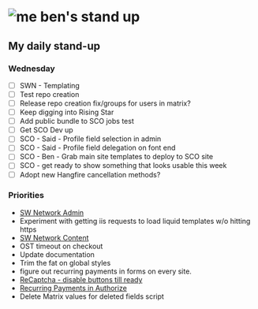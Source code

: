 # ![me](https://avatars2.githubusercontent.com/u/5232044?s=50&v=4) ben's stand up

## My daily stand-up

### Wednesday

- [ ] SWN - Templating
- [ ] Test repo creation
- [ ] Release repo creation fix/groups for users in matrix?
- [ ] Keep digging into Rising Star
- [ ] Add public bundle to SCO jobs test
- [ ] Get SCO Dev up
- [ ] SCO - Said - Profile field selection in admin
- [ ] SCO - Said - Profile field delegation on font end
- [ ] SCO - Ben - Grab main site templates to deploy to SCO site
- [ ] SCO - get ready to show something that looks usable this week
- [ ] Adopt new Hangfire cancellation methods?
 
### Priorities 
    
- [SW Network Admin](https://app.clickup.com/8537154/v/l/li/54890360?pr=12760709)
- Experiment with getting iis requests to load liquid templates w/o hitting https
- [SW Network Content](https://app.clickup.com/8537154/v/l/li/54892353?pr=12760709)
- OST timeout on checkout
- Update documentation
- Trim the fat on global styles
- figure out recurring payments in forms on every site.
- [ReCaptcha - disable buttons till ready](https://projects.madebyspeak.com/#/tasks/17598281)
- [Recurring Payments in Authorize](https://projects.madebyspeak.com/#/tasks/16411534)
- Delete Matrix values for deleted fields script
